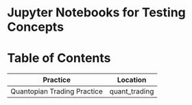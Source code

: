 # Jupyter Notebooks for Testing Concepts

# Table of Contents

| Practice | Location |
| --- | --- |
| Quantopian Trading Practice | quant_trading |
